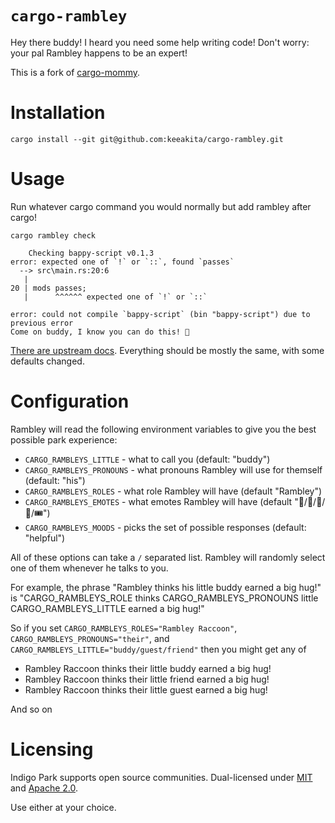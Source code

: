 # `cargo-rambley`

Hey there buddy! I heard you need some help writing code! Don't worry: your pal Rambley happens to be an expert!

This is a fork of [cargo-mommy](https://faultlore.com/cargo-mommy/).

# Installation

`cargo install --git git@github.com:keeakita/cargo-rambley.git`


# Usage

Run whatever cargo command you would normally but add rambley after cargo!

```
cargo rambley check

    Checking bappy-script v0.1.3
error: expected one of `!` or `::`, found `passes`
  --> src\main.rs:20:6
   |
20 | mods passes;
   |      ^^^^^^ expected one of `!` or `::`

error: could not compile `bappy-script` (bin "bappy-script") due to previous error
Come on buddy, I know you can do this! 🦝
```

[There are upstream docs](https://faultlore.com/cargo-mommy/book/). Everything should be mostly the same, with some defaults changed.


# Configuration

Rambley will read the following environment variables to give you the best possible park experience:

* `CARGO_RAMBLEYS_LITTLE` - what to call you (default: "buddy")
* `CARGO_RAMBLEYS_PRONOUNS` - what pronouns Rambley will use for themself (default: "his")
* `CARGO_RAMBLEYS_ROLES` - what role Rambley will have (default "Rambley")
* `CARGO_RAMBLEYS_EMOTES` - what emotes Rambley will have (default "🦝/🎢/🎡/🎠/🎟️")
* `CARGO_RAMBLEYS_MOODS` - picks the set of possible responses (default: "helpful")

All of these options can take a `/` separated list. Rambley will randomly select one of them whenever he talks to you.

For example, the phrase "Rambley thinks his little buddy earned a big hug!" is "CARGO_RAMBLEYS_ROLE thinks CARGO_RAMBLEYS_PRONOUNS little CARGO_RAMBLEYS_LITTLE earned a big hug!"

So if you set `CARGO_RAMBLEYS_ROLES="Rambley Raccoon"`, `CARGO_RAMBLEYS_PRONOUNS="their"`, and `CARGO_RAMBLEYS_LITTLE="buddy/guest/friend"` then you might get any of

* Rambley Raccoon thinks their little buddy earned a big hug!
* Rambley Raccoon thinks their little friend earned a big hug!
* Rambley Raccoon thinks their little guest earned a big hug!

And so on


# Licensing
Indigo Park supports open source communities. Dual-licensed under [MIT](LICENSE-MIT) and [Apache 2.0](LICENSE-APACHE).

Use either at your choice.
